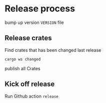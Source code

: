 # Release process

bump up version `VERSION` file

## Release crates

Find crates that has been changed last release
```
cargo ws changed 
```

publish all Crates

## Kick off release

Run Github action `release`